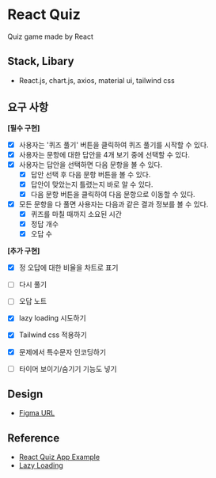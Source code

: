# React Quiz 
Quiz game made by React

## Stack, Libary
- React.js, chart.js, axios, material ui, tailwind css
## 요구 사항
**[필수 구현]**
- [x] 사용자는 '퀴즈 풀기' 버튼을 클릭하여 퀴즈 풀기를 시작할 수 있다.
- [x] 사용자는 문항에 대한 답안을 4개 보기 중에 선택할 수 있다.
- [x] 사용자는 답안을 선택하면 다음 문항을 볼 수 있다.
  - [x] 답안 선택 후 다음 문항 버튼을 볼 수 있다.
  - [x] 답안이 맞았는지 틀렸는지 바로 알 수 있다.
  - [x] 다음 문항 버튼을 클릭하여 다음 문항으로 이동할 수 있다.
- [x] 모든 문항을 다 풀면 사용자는 다음과 같은 결과 정보를 볼 수 있다.
  - [x] 퀴즈를 마칠 때까지 소요된 시간
  - [x] 정답 개수
  - [x] 오답 수

**[추가 구현]**
- [x] 정 오답에 대한 비율을 차트로 표기
- [ ] 다시 풀기
- [ ] 오답 노트

- [x] lazy loading 시도하기
- [x] Tailwind css 적용하기
- [x] 문제에서 특수문자 인코딩하기
- [ ] 타이머 보이기/숨기기 기능도 넣기

## Design
- [Figma URL](https://www.figma.com/file/85DgH9wo3MVlIz1udBbY1N/Untitled?node-id=2%3A6)

## Reference
- [React Quiz App Example](https://www.youtube.com/watch?v=dg7XmuLvsbs)
- [Lazy Loading](https://www.loginradius.com/blog/engineering/lazy-loading-in-react/#:~:text=In%20essence%2C%20lazy%20loading%20means,it%20at%20the%20same%20time.)

